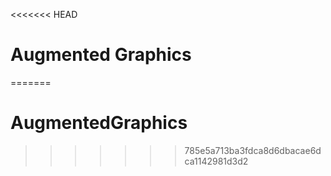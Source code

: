 <<<<<<< HEAD
# Augmented Graphics

=======
# AugmentedGraphics
>>>>>>> 785e5a713ba3fdca8d6dbacae6dca1142981d3d2
